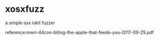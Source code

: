 # xosxfuzz
a simple osx iokit fuzzer

 reference:mwri-44con-biting-the-apple-that-feeds-you-2017-09-25.pdf
